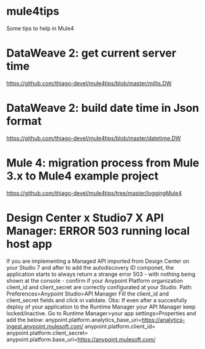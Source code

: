 # mule4tips
Some tips to help in Mule4

# DataWeave 2: get current server time
https://github.com/thiago-devel/mule4tips/blob/master/millis.DW

# DataWeave 2: build date time in Json format
https://github.com/thiago-devel/mule4tips/blob/master/datetime.DW

# Mule 4: migration process from Mule 3.x to Mule4 example project
https://github.com/thiago-devel/mule4tips/tree/master/loggingMule4

# Design Center x Studio7 X API Manager: ERROR 503 running local host app
If you are implementing a Managed API imported from Design Center on your Studio 7 and after to add the autodiscovery ID componet, the application starts to always return a strange error 503 - with nothing being shown at the console - confirm if your Anypoint Platform organization client_id and client_secret are correctly configurated at your Studio.
Path: Preferences>Anypoint Studio>API Manager
Fill the client_id and client_secret fields and click in validate.
Obs: If even after a succesfully deploy of your application to the Runtime Manager your API Manager keep locked/inactive. Go to Runtime Manager>your app settings>Properties and add the below:
anypoint.platform.analytics_base_uri=https://analytics-ingest.anypoint.mulesoft.com/
anypoint.platform.client_id=<your organization client id>
anypoint.platform.client_secret=<your organization client secret>
anypoint.platform.base_uri=https://anypoint.mulesoft.com/

